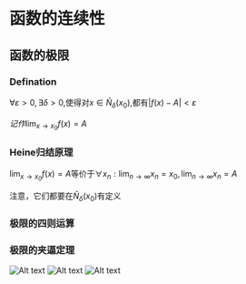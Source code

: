 # 函数的连续性
<!--
\[
\begin{align}
\end{align}
\]
-->
## 函数的极限
### Defination
$\forall \varepsilon > 0, \exists \delta > 0,$使得对$x \in \check{N}_{\delta}(x_0)$,都有$|f(x) - A | < \varepsilon$

$记作\lim_{x \to x_0}f(x) = A$

### Heine归结原理
$\lim_{x \to x_0}f(x) = A$等价于$\forall x_n: \lim_{n \to \infty} x_n = x_0, \lim_{n \to \infty} x_n = A$

注意，它们都要在$\check{N}_{\delta}(x_0)$有定义

### 极限的四则运算
### 极限的夹逼定理

![Alt text](</rage/image/函数极限方法.png>)
![Alt text](</rage/image/函数极限.png>)
![Alt text](</rage/image/函数连续.png>)

